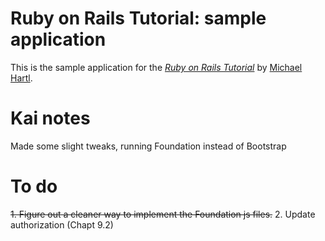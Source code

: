 # Ruby on Rails Tutorial: sample application

This is the sample application for
the [*Ruby on Rails Tutorial*](http://railstutorial.org/)
by [Michael Hartl](http://michaelhartl.com/).

# Kai notes

Made some slight tweaks, running Foundation instead of Bootstrap

# To do

~~1. Figure out a cleaner way to implement the Foundation js files.~~
2. Update authorization (Chapt 9.2)